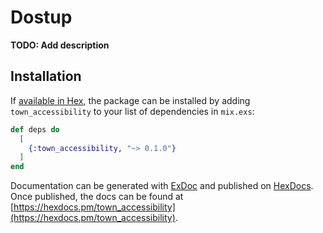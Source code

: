 # Dostup

**TODO: Add description**

## Installation

If [available in Hex](https://hex.pm/docs/publish), the package can be installed
by adding `town_accessibility` to your list of dependencies in `mix.exs`:

```elixir
def deps do
  [
    {:town_accessibility, "~> 0.1.0"}
  ]
end
```

Documentation can be generated with [ExDoc](https://github.com/elixir-lang/ex_doc)
and published on [HexDocs](https://hexdocs.pm). Once published, the docs can
be found at [https://hexdocs.pm/town_accessibility](https://hexdocs.pm/town_accessibility).

